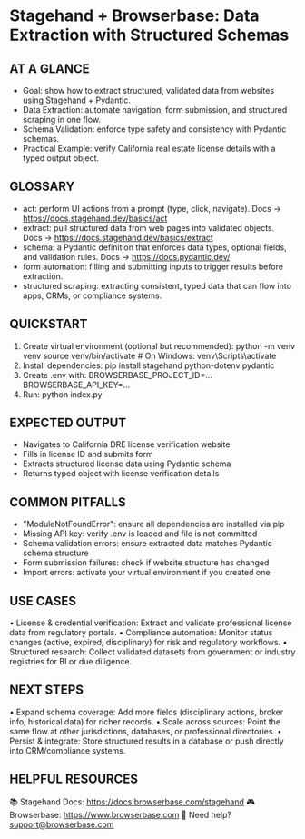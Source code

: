 # Stagehand + Browserbase: Data Extraction with Structured Schemas

## AT A GLANCE
- Goal: show how to extract structured, validated data from websites using Stagehand + Pydantic.
- Data Extraction: automate navigation, form submission, and structured scraping in one flow.
- Schema Validation: enforce type safety and consistency with Pydantic schemas.
- Practical Example: verify California real estate license details with a typed output object.

## GLOSSARY
- act: perform UI actions from a prompt (type, click, navigate).
  Docs → https://docs.stagehand.dev/basics/act
- extract: pull structured data from web pages into validated objects.
  Docs → https://docs.stagehand.dev/basics/extract
- schema: a Pydantic definition that enforces data types, optional fields, and validation rules.
  Docs → https://docs.pydantic.dev/
- form automation: filling and submitting inputs to trigger results before extraction.
- structured scraping: extracting consistent, typed data that can flow into apps, CRMs, or compliance systems.

## QUICKSTART
 1) Create virtual environment (optional but recommended):
      python -m venv venv
      source venv/bin/activate  # On Windows: venv\Scripts\activate
 2) Install dependencies:
      pip install stagehand python-dotenv pydantic
 3) Create .env with:
      BROWSERBASE_PROJECT_ID=...
      BROWSERBASE_API_KEY=...
 4) Run:
      python index.py

## EXPECTED OUTPUT
- Navigates to California DRE license verification website
- Fills in license ID and submits form
- Extracts structured license data using Pydantic schema
- Returns typed object with license verification details

## COMMON PITFALLS
- "ModuleNotFoundError": ensure all dependencies are installed via pip
- Missing API key: verify .env is loaded and file is not committed
- Schema validation errors: ensure extracted data matches Pydantic schema structure
- Form submission failures: check if website structure has changed
- Import errors: activate your virtual environment if you created one

## USE CASES
• License & credential verification: Extract and validate professional license data from regulatory portals.
• Compliance automation: Monitor status changes (active, expired, disciplinary) for risk and regulatory workflows.
• Structured research: Collect validated datasets from government or industry registries for BI or due diligence.

## NEXT STEPS
• Expand schema coverage: Add more fields (disciplinary actions, broker info, historical data) for richer records.
• Scale across sources: Point the same flow at other jurisdictions, databases, or professional directories.
• Persist & integrate: Store structured results in a database or push directly into CRM/compliance systems.

## HELPFUL RESOURCES
📚 Stagehand Docs:     https://docs.browserbase.com/stagehand
🎮 Browserbase:        https://www.browserbase.com
📧 Need help?          support@browserbase.com
